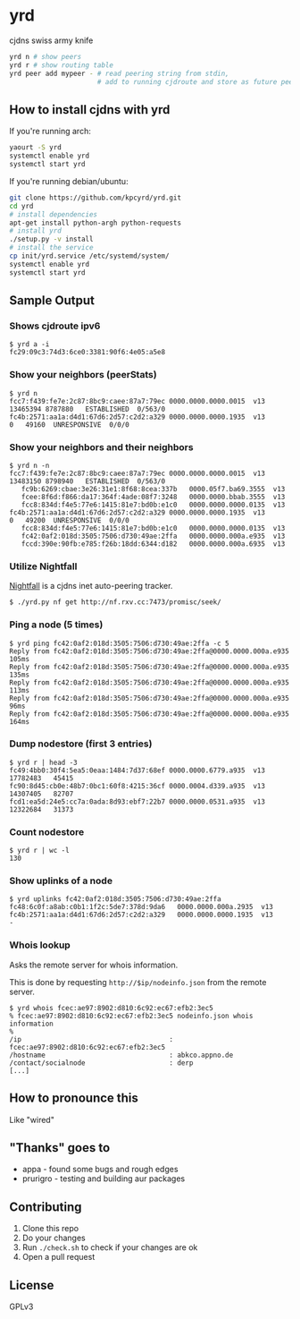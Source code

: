 yrd
===

cjdns swiss army knife

```sh
yrd n # show peers
yrd r # show routing table
yrd peer add mypeer - # read peering string from stdin,
                      # add to running cjdroute and store as future peer
```

How to install cjdns with yrd
-----------------------------

If you're running arch:

```sh
yaourt -S yrd
systemctl enable yrd
systemctl start yrd
```

If you're running debian/ubuntu:

```sh
git clone https://github.com/kpcyrd/yrd.git
cd yrd
# install dependencies
apt-get install python-argh python-requests
# install yrd
./setup.py -v install
# install the service
cp init/yrd.service /etc/systemd/system/
systemctl enable yrd
systemctl start yrd
```

Sample Output
-------------

### Shows cjdroute ipv6
```
$ yrd a -i
fc29:09c3:74d3:6ce0:3381:90f6:4e05:a5e8
```

### Show your neighbors (peerStats)
```
$ yrd n
fcc7:f439:fe7e:2c87:8bc9:caee:87a7:79ec 0000.0000.0000.0015  v13  13465394 8787880   ESTABLISHED  0/563/0
fc4b:2571:aa1a:d4d1:67d6:2d57:c2d2:a329 0000.0000.0000.1935  v13         0   49160  UNRESPONSIVE  0/0/0
```

### Show your neighbors and their neighbors
```
$ yrd n -n
fcc7:f439:fe7e:2c87:8bc9:caee:87a7:79ec 0000.0000.0000.0015  v13  13483150 8798940   ESTABLISHED  0/563/0
   fc9b:6269:cbae:3e26:31e1:8f68:8cea:337b   0000.05f7.ba69.3555  v13
   fcee:8f6d:f866:da17:364f:4ade:08f7:3248   0000.0000.bbab.3555  v13
   fcc8:834d:f4e5:77e6:1415:81e7:bd0b:e1c0   0000.0000.0000.0135  v13
fc4b:2571:aa1a:d4d1:67d6:2d57:c2d2:a329 0000.0000.0000.1935  v13         0   49200  UNRESPONSIVE  0/0/0
   fcc8:834d:f4e5:77e6:1415:81e7:bd0b:e1c0   0000.0000.0000.0135  v13
   fc42:0af2:018d:3505:7506:d730:49ae:2ffa   0000.0000.000a.e935  v13
   fccd:390e:90fb:e785:f26b:18dd:6344:d182   0000.0000.000a.6935  v13
```
### Utilize Nightfall
[Nightfall](https://github.com/kpcyrd/nightfall) is a cjdns inet auto-peering tracker.

```
$ ./yrd.py nf get http://nf.rxv.cc:7473/promisc/seek/
```

### Ping a node (5 times)
```
$ yrd ping fc42:0af2:018d:3505:7506:d730:49ae:2ffa -c 5
Reply from fc42:0af2:018d:3505:7506:d730:49ae:2ffa@0000.0000.000a.e935 105ms
Reply from fc42:0af2:018d:3505:7506:d730:49ae:2ffa@0000.0000.000a.e935 135ms
Reply from fc42:0af2:018d:3505:7506:d730:49ae:2ffa@0000.0000.000a.e935 113ms
Reply from fc42:0af2:018d:3505:7506:d730:49ae:2ffa@0000.0000.000a.e935 96ms
Reply from fc42:0af2:018d:3505:7506:d730:49ae:2ffa@0000.0000.000a.e935 164ms
```

### Dump nodestore (first 3 entries)
```
$ yrd r | head -3
fc49:4bb0:30f4:5ea5:0eaa:1484:7d37:68ef 0000.0000.6779.a935  v13    17782483   45415
fc90:8d45:cb0e:48b7:0bc1:60f8:4215:36cf 0000.0004.d339.a935  v13    14307405   82707
fcd1:ea5d:24e5:cc7a:0ada:8d93:ebf7:22b7 0000.0000.0531.a935  v13    12322684   31373
```

### Count nodestore
```
$ yrd r | wc -l
130
```

### Show uplinks of a node
```
$ yrd uplinks fc42:0af2:018d:3505:7506:d730:49ae:2ffa
fc48:6c0f:a8ab:c0b1:1f2c:5de7:378d:9da6   0000.0000.000a.2935  v13
fc4b:2571:aa1a:d4d1:67d6:2d57:c2d2:a329   0000.0000.0000.1935  v13
-
```

### Whois lookup
Asks the remote server for whois information.

This is done by requesting `http://$ip/nodeinfo.json` from the remote server.

```
$ yrd whois fcec:ae97:8902:d810:6c92:ec67:efb2:3ec5
% fcec:ae97:8902:d810:6c92:ec67:efb2:3ec5 nodeinfo.json whois information
%
/ip                                     : fcec:ae97:8902:d810:6c92:ec67:efb2:3ec5
/hostname                               : abkco.appno.de
/contact/socialnode                     : derp
[...]
```

How to pronounce this
---------------------

Like "wired"

"Thanks" goes to
----------------

- appa - found some bugs and rough edges
- prurigro - testing and building aur packages

Contributing
------------

1. Clone this repo
2. Do your changes
3. Run `./check.sh` to check if your changes are ok
4. Open a pull request

License
-------

GPLv3

